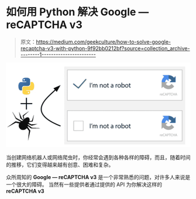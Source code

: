 # 如何用 Python 解决 Google — reCAPTCHA v3

> 原文：<https://medium.com/geekculture/how-to-solve-google-recaptcha-v3-with-python-9f92bb0212bf?source=collection_archive---------1----------------------->

![](img/31ac11069f7c042fd82e482c0519b69b.png)

当创建网络机器人或网络爬虫时，你经常会遇到各种各样的障碍，而且，随着时间的推移，它们变得越来越有创意、困难和复杂。

众所周知的 **Google — reCAPTCHA v3** 是一个非常熟悉的问题，对许多人来说是一个很大的障碍。
当然有一些提供者通过提供的 API 为你解决这样的 **reCAPTCHA v3**